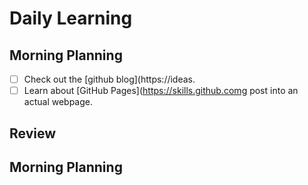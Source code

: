 # Daily Learning

## Morning Planning
- [ ] Check out the [github blog](https://ideas.
- [ ] Learn about [GitHub Pages](https://skills.github.comg post into an actual webpage.

## Review

## Morning Planning
